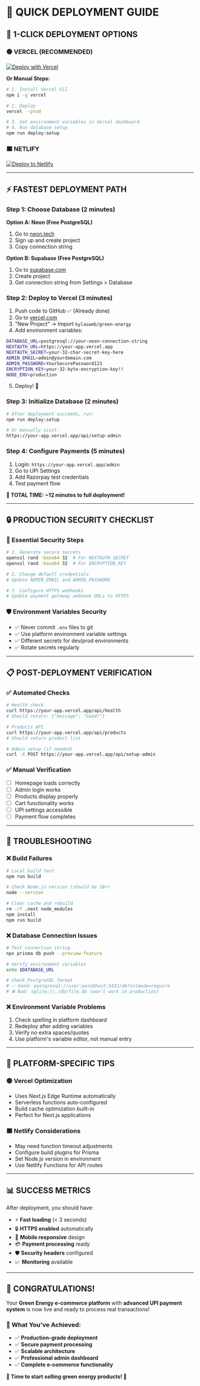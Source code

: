 # 🚀 QUICK DEPLOYMENT GUIDE

## 🎯 **1-CLICK DEPLOYMENT OPTIONS**

### **🟢 VERCEL (RECOMMENDED)**

[![Deploy with Vercel](https://vercel.com/button)](https://vercel.com/new/clone?repository-url=https://github.com/kylasweb/green-energy)

**Or Manual Steps:**

```bash
# 1. Install Vercel CLI
npm i -g vercel

# 2. Deploy
vercel --prod

# 3. Set environment variables in Vercel dashboard
# 4. Run database setup
npm run deploy:setup
```

### **🟦 NETLIFY**

[![Deploy to Netlify](https://www.netlify.com/img/deploy/button.svg)](https://app.netlify.com/start/deploy?repository=https://github.com/kylasweb/green-energy)

---

## ⚡ **FASTEST DEPLOYMENT PATH**

### **Step 1: Choose Database (2 minutes)**

**Option A: Neon (Free PostgreSQL)**

1. Go to [neon.tech](https://neon.tech)
2. Sign up and create project
3. Copy connection string

**Option B: Supabase (Free PostgreSQL)**

1. Go to [supabase.com](https://supabase.com)
2. Create project
3. Get connection string from Settings > Database

### **Step 2: Deploy to Vercel (3 minutes)**

1. Push code to GitHub ✅ (Already done)
2. Go to [vercel.com](https://vercel.com)
3. "New Project" → Import `kylasweb/green-energy`
4. Add environment variables:

```bash
DATABASE_URL=postgresql://your-neon-connection-string
NEXTAUTH_URL=https://your-app.vercel.app
NEXTAUTH_SECRET=your-32-char-secret-key-here
ADMIN_EMAIL=admin@yourdomain.com
ADMIN_PASSWORD=YourSecurePassword123
ENCRYPTION_KEY=your-32-byte-encryption-key!!
NODE_ENV=production
```

5. Deploy! 🚀

### **Step 3: Initialize Database (2 minutes)**

```bash
# After deployment succeeds, run:
npm run deploy:setup

# Or manually visit:
https://your-app.vercel.app/api/setup-admin
```

### **Step 4: Configure Payments (5 minutes)**

1. Login: `https://your-app.vercel.app/admin`
2. Go to UPI Settings
3. Add Razorpay test credentials
4. Test payment flow

**🎉 TOTAL TIME: ~12 minutes to full deployment!**

---

## 🔒 **PRODUCTION SECURITY CHECKLIST**

### **🔐 Essential Security Steps**

```bash
# 1. Generate secure secrets
openssl rand -base64 32  # For NEXTAUTH_SECRET
openssl rand -base64 32  # For ENCRYPTION_KEY

# 2. Change default credentials
# Update ADMIN_EMAIL and ADMIN_PASSWORD

# 3. Configure HTTPS webhooks
# Update payment gateway webhook URLs to HTTPS
```

### **🛡️ Environment Variables Security**

- ✅ Never commit `.env` files to git
- ✅ Use platform environment variable settings
- ✅ Different secrets for dev/prod environments
- ✅ Rotate secrets regularly

---

## 📋 **POST-DEPLOYMENT VERIFICATION**

### **✅ Automated Checks**

```bash
# Health check
curl https://your-app.vercel.app/api/health
# Should return: {"message": "Good!"}

# Products API
curl https://your-app.vercel.app/api/products
# Should return product list

# Admin setup (if needed)
curl -X POST https://your-app.vercel.app/api/setup-admin
```

### **✅ Manual Verification**

- [ ] Homepage loads correctly
- [ ] Admin login works
- [ ] Products display properly
- [ ] Cart functionality works
- [ ] UPI settings accessible
- [ ] Payment flow completes

---

## 🔧 **TROUBLESHOOTING**

### **❌ Build Failures**

```bash
# Local build test
npm run build

# Check Node.js version (should be 18+)
node --version

# Clear cache and rebuild
rm -rf .next node_modules
npm install
npm run build
```

### **❌ Database Connection Issues**

```bash
# Test connection string
npx prisma db push --preview-feature

# Verify environment variables
echo $DATABASE_URL

# Check PostgreSQL format
# ✅ Good: postgresql://user:pass@host:5432/db?sslmode=require
# ❌ Bad: sqlite://./db/file.db (won't work in production)
```

### **❌ Environment Variable Problems**

1. Check spelling in platform dashboard
2. Redeploy after adding variables
3. Verify no extra spaces/quotes
4. Use platform's variable editor, not manual entry

---

## 🎯 **PLATFORM-SPECIFIC TIPS**

### **🟢 Vercel Optimization**

- Uses Next.js Edge Runtime automatically
- Serverless functions auto-configured
- Build cache optimization built-in
- Perfect for Next.js applications

### **🟦 Netlify Considerations**

- May need function timeout adjustments
- Configure build plugins for Prisma
- Set Node.js version in environment
- Use Netlify Functions for API routes

---

## 📊 **SUCCESS METRICS**

After deployment, you should have:

- ⚡ **Fast loading** (< 3 seconds)
- 🔒 **HTTPS enabled** automatically
- 📱 **Mobile responsive** design
- 💳 **Payment processing** ready
- 🛡️ **Security headers** configured
- 📈 **Monitoring** available

---

## 🎉 **CONGRATULATIONS!**

Your **Green Energy e-commerce platform** with **advanced UPI payment system** is now live and ready to process real transactions!

### **🚀 What You've Achieved:**

- ✅ **Production-grade deployment**
- ✅ **Secure payment processing**
- ✅ **Scalable architecture**
- ✅ **Professional admin dashboard**
- ✅ **Complete e-commerce functionality**

**🎊 Time to start selling green energy products! 🎊**
